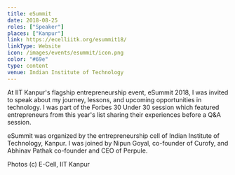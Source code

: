 ```yaml
---
title: eSummit
date: 2018-08-25
roles: ["Speaker"]
places: ["Kanpur"]
link: https://ecelliitk.org/esummit18/
linkType: Website
icon: /images/events/esummit/icon.png
color: "#69e"
type: content
venue: Indian Institute of Technology
---
```


At IIT Kanpur's flagship entrepreneurship event, eSummit 2018, I was invited to speak about my journey, lessons, and upcoming opportunities in technology. I was part of the Forbes 30 Under 30 session which featured entrepreneurs from this year's list sharing their experiences before a Q&A session.

<!--more-->

eSummit was organized by the entrepreneurship cell of Indian Institute of Technology, Kanpur. I was joined by Nipun Goyal, co-founder of Curofy, and Abhinav Pathak co-founder and CEO of Perpule.

Photos (c) E-Cell, IIT Kanpur

<div class="two-images">
	<div><img alt="" src="/images/events/esummit/1.jpg"></div>
	<div><img alt="" src="/images/events/esummit/2.jpg"></div>
</div>

<div class="two-images">
	<div><img alt="" src="/images/events/esummit/3.jpg"></div>
	<div><img alt="" src="/images/events/esummit/4.jpg"></div>
</div>